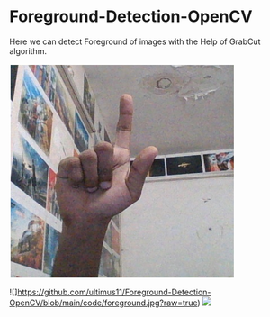 # Foreground-Detection-OpenCV
Here we can detect Foreground of images with the Help of GrabCut algorithm.

![alt text](https://github.com/ultimus11/Foreground-Detection-OpenCV/blob/main/code/1.jpg?raw=true)

![]https://github.com/ultimus11/Foreground-Detection-OpenCV/blob/main/code/foreground.jpg?raw=true)
![](code/foreground)
